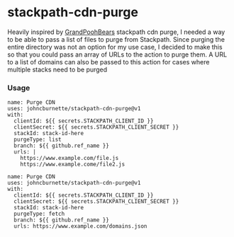# stackpath-cdn-purge

Heavily inspired by [GrandPoohBears](https://github.com/GrandPoohBear/stackpath-cdn-purge-action) stackpath cdn purge, I needed a way to be able to pass a list of files to purge from Stackpath. Since purging the entire directory was not an option for my use case, I decided to make this so that you could pass an array of URLs to the action to purge them. A URL to a list of domains can also be passed to this action for cases where multiple stacks need to be purged

### Usage

```
name: Purge CDN
uses: johncburnette/stackpath-cdn-purge@v1
with:
  clientId: ${{ secrets.STACKPATH_CLIENT_ID }}
  clientSecret: ${{ secrets.STACKPATH_CLIENT_SECRET }}
  stackId: stack-id-here
  purgeType: list
  branch: ${{ github.ref_name }}
  urls: |
    https://www.example.com/file.js
    https://www.example.come/file2.js
```

```
name: Purge CDN
uses: johncburnette/stackpath-cdn-purge@v1
with:
  clientId: ${{ secrets.STACKPATH_CLIENT_ID }}
  clientSecret: ${{ secrets.STACKPATH_CLIENT_SECRET }}
  stackId: stack-id-here
  purgeType: fetch
  branch: ${{ github.ref_name }}
  urls: https://www.example.com/domains.json
```
